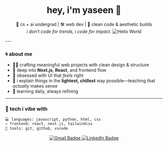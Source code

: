 <h1 align="center">hey, i'm yaseen 👋</h1>
<p align="center">
  🧠 cs + ai undergrad | 🛠️ web dev | 🖤 clean code & aesthetic builds<br />
  <i>i don’t code for trends, i code for impact.</i>
  <img src="https://media.giphy.com/media/3o6Zt5pZIlfDqHXkG0/giphy.gif" alt="Hello World">
</p>
---

### 🌀 about me

- 🧑‍💻 crafting meaningful web projects with clean design & structure  
- 🚀 deep into **Next.js**, **React**, and frontend flow  
- 🎨 obsessed with UI that *feels* right  
- 🧠 i explain things in the **lightest, chillest** way possible—teaching that *actually* makes sense  
- 🔁 learning daily, always refining  

---

### 🧠 tech i vibe with

```bash
💻 languages: javascript, python, html, css
⚛️ frontend: react, next.js, tailwindcss
🔧 tools: git, github, vscode
```

<p align="center">
  <a href="mailto:youremail@gmail.com">
    <img src="https://img.shields.io/badge/Gmail-D14836?style=for-the-badge&logo=gmail&logoColor=white" alt="Gmail Badge"/>
  </a>
  <a href="https://linkedin.com/in/YOUR_LINK">
    <img src="https://img.shields.io/badge/LinkedIn-0077B5?style=for-the-badge&logo=linkedin&logoColor=white" alt="LinkedIn Badge"/>
  </a>
</p>
